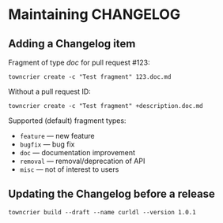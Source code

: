 # Maintaining CHANGELOG


## Adding a Changelog item

Fragment of type _doc_ for pull request #123:

```shell
towncrier create -c "Test fragment" 123.doc.md
```

Without a pull request ID:

```shell
towncrier create -c "Test fragment" +description.doc.md
```

Supported (default) fragment types:
* `feature` — new feature
* `bugfix` — bug fix
* `doc` — documentation improvement
* `removal` — removal/deprecation of API
* `misc` — not of interest to users


## Updating the Changelog before a release

```shell
towncrier build --draft --name curldl --version 1.0.1
```
